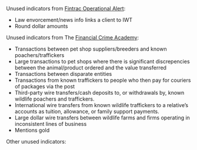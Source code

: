 Unused indicators from [Fintrac Operational Alert](https://fintrac-canafe.canada.ca/intel/operation/oai-wildlife-eng):
- Law envorcement/news info links a client to IWT
- Round dollar amounts

Unused indicators from The [Financial Crime Academy](https://financialcrimeacademy.org/wildlife-trade-risk-indicators-financial/?fbclid=IwAR1XSw09Vtl4mjOOQj_eTFuqZ_GKqM-SPsCJwQKcyFb-XWU4O6nO8zBo3JU):
- Transactions between pet shop suppliers/breeders and known poachers/traffickers
- Large transactions to pet shops where there is significant discrepencies between the animal/product ordered and the value transferred
- Transactions between disparate entities
- Transactions from known traffickers to people who then pay for couriers of packages via the post
- Third-party wire transfers/cash deposits to, or withdrawals by, known wildlife poachers and traffickers.
- International wire transfers from known wildlife traffickers to a relative’s accounts as tuition, allowance, or family support payments.
- Large dollar wire transfers between wildlife farms and firms operating in inconsistent lines of business
- Mentions gold

Other unused indicators:
